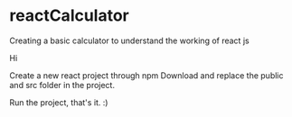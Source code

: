 # reactCalculator

Creating a basic calculator to understand the working of react js 

Hi 

Create a new react project through npm
Download and replace the public and src folder in the project.

Run the project, that's it. :)
